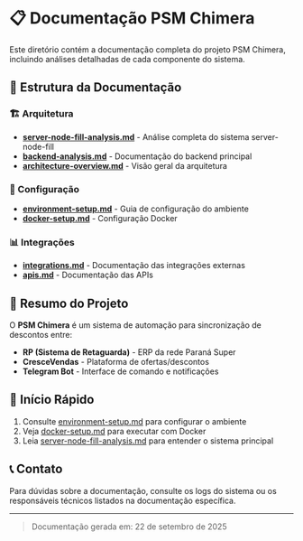 # 📋 Documentação PSM Chimera

Este diretório contém a documentação completa do projeto PSM Chimera, incluindo análises detalhadas de cada componente do sistema.

## 📂 Estrutura da Documentação

### 🏗️ Arquitetura

- [**server-node-fill-analysis.md**](./server-node-fill-analysis.md) - Análise completa do sistema server-node-fill
- [**backend-analysis.md**](./backend-analysis.md) - Documentação do backend principal
- [**architecture-overview.md**](./architecture-overview.md) - Visão geral da arquitetura

### 🔧 Configuração

- [**environment-setup.md**](./environment-setup.md) - Guia de configuração do ambiente
- [**docker-setup.md**](./docker-setup.md) - Configuração Docker

### 📊 Integrações

- [**integrations.md**](./integrations.md) - Documentação das integrações externas
- [**apis.md**](./apis.md) - Documentação das APIs

## 🎯 Resumo do Projeto

O **PSM Chimera** é um sistema de automação para sincronização de descontos entre:

- **RP (Sistema de Retaguarda)** - ERP da rede Paraná Super
- **CresceVendas** - Plataforma de ofertas/descontos
- **Telegram Bot** - Interface de comando e notificações

## 🚀 Início Rápido

1. Consulte [environment-setup.md](./environment-setup.md) para configurar o ambiente
2. Veja [docker-setup.md](./docker-setup.md) para executar com Docker
3. Leia [server-node-fill-analysis.md](./server-node-fill-analysis.md) para entender o sistema principal

## 📞 Contato

Para dúvidas sobre a documentação, consulte os logs do sistema ou os responsáveis técnicos listados na documentação específica.

---

> Documentação gerada em: 22 de setembro de 2025
